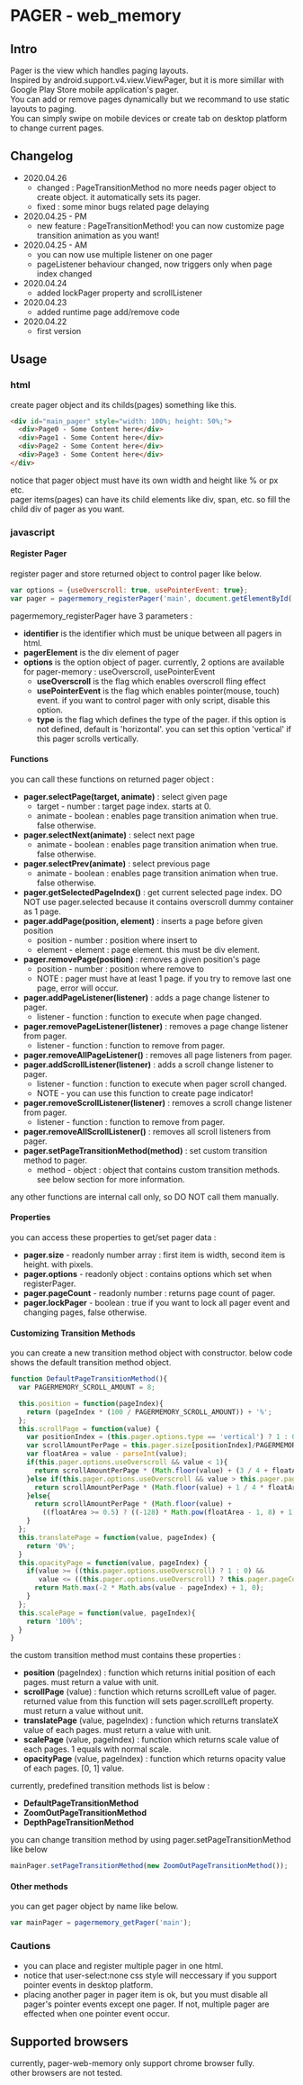# PAGER - web_memory
## Intro
Pager is the view which handles paging layouts.   
Inspired by android.support.v4.view.ViewPager, but it is more simillar with Google Play Store mobile application's pager.   
You can add or remove pages dynamically but we recommand to use static layouts to paging.   
You can simply swipe on mobile devices or create tab on desktop platform to change current pages.   

## Changelog
- 2020.04.26
  - changed : PageTransitionMethod no more needs pager object to create object. it automatically sets its pager.
  - fixed : some minor bugs related page delaying
- 2020.04.25 - PM
  - new feature : PageTransitionMethod! you can now customize page transition animation as you want!
- 2020.04.25 - AM
  - you can now use multiple listener on one pager
  - pageListener behaviour changed, now triggers only when page index changed
- 2020.04.24
  - added lockPager property and scrollListener
- 2020.04.23
  - added runtime page add/remove code
- 2020.04.22
  - first version

## Usage
### html
create pager object and its childs(pages) something like this.

```html
<div id="main_pager" style="width: 100%; height: 50%;">   
  <div>Page0 - Some Content here</div>   
  <div>Page1 - Some Content here</div>   
  <div>Page2 - Some Content here</div>   
  <div>Page3 - Some Content here</div>   
</div>   
```

notice that pager object must have its own width and height like % or px etc.   
pager items(pages) can have its child elements like div, span, etc. so fill the child div of pager as you want.   
### javascript
#### Register Pager
register pager and store returned object to control pager like below.   
```javascript
var options = {useOverscroll: true, usePointerEvent: true};   
var pager = pagermemory_registerPager('main', document.getElementById('main_pager'), options);
```

pagermemory_registerPager have 3 parameters :
- __identifier__ is the identifier which must be unique between all pagers in html.
- __pagerElement__ is the div element of pager
- __options__ is the option object of pager. currently, 2 options are available for pager-memory : useOverscroll, usePointerEvent
  - __useOverscroll__ is the flag which enables overscroll fling effect
  - __usePointerEvent__ is the flag which enables pointer(mouse, touch) event. if you want to control pager with only script, disable this option.
  - __type__ is the flag which defines the type of the pager. if this option is not defined, default is 'horizontal'. you can set this option 'vertical' if this pager scrolls vertically.

#### Functions
you can call these functions on returned pager object :   
- __pager.selectPage(target, animate)__ : select given page
  - target - number : target page index. starts at 0.
  - animate - boolean : enables page transition animation when true. false otherwise.
- __pager.selectNext(animate)__ : select next page
  - animate - boolean : enables page transition animation when true. false otherwise.
- __pager.selectPrev(animate)__ : select previous page
  - animate - boolean : enables page transition animation when true. false otherwise.
- __pager.getSelectedPageIndex()__ : get current selected page index. DO NOT use pager.selected because it contains overscroll dummy container as 1 page.
- __pager.addPage(position, element)__ : inserts a page before given position
  - position - number : position where insert to
  - element - element : page element. this must be div element.
- __pager.removePage(position)__ : removes a given position's page
  - position - number : position where remove to
  - NOTE : pager must have at least 1 page. if you try to remove last one page, error will occur.
- __pager.addPageListener(listener)__ : adds a page change listener to pager.
  - listener - function : function to execute when page changed.
- __pager.removePageListener(listener)__ : removes a page change listener from pager.
  - listener - function : function to remove from pager.
- __pager.removeAllPageListener()__ : removes all page listeners from pager.
- __pager.addScrollListener(listener)__ : adds a scroll change listener to pager.
  - listener - function : function to execute when pager scroll changed.
  - NOTE - you can use this function to create page indicator!
- __pager.removeScrollListener(listener)__ : removes a scroll change listener from pager.
  - listener - function : function to remove from pager.
- __pager.removeAllScrollListener()__ : removes all scroll listeners from pager.
- __pager.setPageTransitionMethod(method)__ : set custom transition method to pager.
  - method - object : object that contains custom transition methods. see below section for more information.

any other functions are internal call only, so DO NOT call them manually.      

#### Properties
you can access these properties to get/set pager data :
- __pager.size__ - readonly number array : first item is width, second item is height. with pixels.
- __pager.options__ - readonly object : contains options which set when registerPager.
- __pager.pageCount__ - readonly number : returns page count of pager.
- __pager.lockPager__ - boolean : true if you want to lock all pager event and changing pages, false otherwise.   

#### Customizing Transition Methods
you can create a new transition method object with constructor.
below code shows the default transition method object.
```javascript
function DefaultPageTransitionMethod(){
  var PAGERMEMORY_SCROLL_AMOUNT = 8;

  this.position = function(pageIndex){
    return (pageIndex * (100 / PAGERMEMORY_SCROLL_AMOUNT)) + '%';
  };
  this.scrollPage = function(value) {
    var positionIndex = (this.pager.options.type == 'vertical') ? 1 : 0;
    var scrollAmountPerPage = this.pager.size[positionIndex]/PAGERMEMORY_SCROLL_AMOUNT;
    var floatArea = value - parseInt(value);
    if(this.pager.options.useOverscroll && value < 1){
      return scrollAmountPerPage * (Math.floor(value) + (3 / 4 + floatArea / 4));
    }else if(this.pager.options.useOverscroll && value > this.pager.pageCount - 2){
      return scrollAmountPerPage * (Math.floor(value) + 1 / 4 * floatArea);
    }else{
      return scrollAmountPerPage * (Math.floor(value) +
        ((floatArea >= 0.5) ? ((-128) * Math.pow(floatArea - 1, 8) + 1) : 128 * Math.pow(floatArea, 8)));
    }
  };
  this.translatePage = function(value, pageIndex) {
    return '0%';
  }
  this.opacityPage = function(value, pageIndex) {
    if(value >= ((this.pager.options.useOverscroll) ? 1 : 0) &&
       value <= ((this.pager.options.useOverscroll) ? this.pager.pageCount - 2 : this.pager.pageCount - 1)){
      return Math.max(-2 * Math.abs(value - pageIndex) + 1, 0);
    }
  };
  this.scalePage = function(value, pageIndex){
    return '100%';
  }
}
```
the custom transition method must contains these properties :
- __position__ (pageIndex) : function which returns initial position of each pages. must return a value with unit.
- __scrollPage__ (value) : function which returns scrollLeft value of pager. returned value from this function will sets pager.scrollLeft property. must return a value without unit.
- __translatePage__ (value, pageIndex) : function which returns translateX value of each pages. must return a value with unit.
- __scalePage__ (value, pageIndex) : function which returns scale value of each pages. 1 equals with normal scale.
- __opacityPage__ (value, pageIndex) : function which returns opacity value of each pages. [0, 1] value.

currently, predefined transition methods list is below :
- __DefaultPageTransitionMethod__
- __ZoomOutPageTransitionMethod__
- __DepthPageTransitionMethod__   

you can change transition method by using pager.setPageTransitionMethod like below
```javascript
mainPager.setPageTransitionMethod(new ZoomOutPageTransitionMethod());
```

#### Other methods
you can get pager object by name like below.
```javascript
var mainPager = pagermemory_getPager('main');
```

### Cautions
- you can place and register multiple pager in one html.   
- notice that user-select:none css style will neccessary if you support pointer events in desktop platform.   
- placing another pager in pager item is ok, but you must disable all pager's pointer events except one pager. If not, multiple pager are effected when one pointer event occur.

## Supported browsers
currently, pager-web-memory only support chrome browser fully.   
other browsers are not tested.
